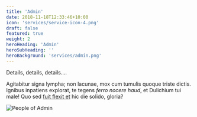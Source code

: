 ```yaml
---
title: 'Admin'
date: 2018-11-18T12:33:46+10:00
icon: 'services/service-icon-4.png'
draft: false
featured: true
weight: 2
heroHeading: 'Admin'
heroSubHeading: ''
heroBackground: 'services/admin.png'
---
```


Details, details, details....

Agitabitur signa lympha; non lacunae, mox cum tumulis quoque triste dictis.
Ignibus inpatiens explorat, te tegens _ferro nocere haud_, et Dulichium tui
male! Quo sed [fuit flexit et](#vexant-achivi) hic die solido, gloria?

![People of Admin](/services/admin-people.png)
